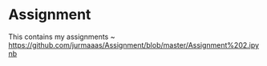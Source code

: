 # Assignment
This contains my assignments ~
https://github.com/jurmaaas/Assignment/blob/master/Assignment%202.ipynb

